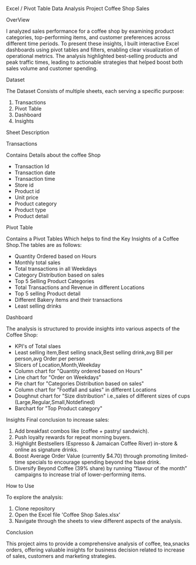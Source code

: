 Excel / Pivot Table 
Data Analysis Project
Coffee Shop Sales

OverView

I analyzed sales performance for a coffee shop by examining product categories, top-performing items, and customer preferences across different time periods. To present these insights, I built interactive Excel dashboards using pivot tables and filters, enabling clear visualization of operational metrics. The analysis highlighted best-selling products and peak traffic times, leading to actionable strategies that helped boost both sales volume and customer spending.

Dataset

The Dataset Consists of multiple sheets, each serving a specific purpose:
1. Transactions
2. Pivot Table
3. Dashboard
4. Insights

Sheet Description

Transactions

Contains Details about the coffee Shop
* Transaction Id
* Transaction date
* Transaction time
* Store id
* Product id
* Unit price
* Product category
* Product type
* Product detail

Pivot Table

Contains a Pivot Tables Which helps to find the Key Insights of a Coffee Shop.The tables are as follows:
* Quantity Ordered based on Hours
* Monthly total sales
* Total transactions in all Weekdays
* Category Distribution based on sales
* Top 5 Selling Product Categories
* Total Transactions and Revenue in different Locations
* Top 5 selling Product detail
* Different Bakery items and their transactions
* Least selling drinks

Dashboard

The analysis is structured to provide insights into various aspects of the Coffee Shop:
* KPI's of Total slaes
* Least selling item,Best selling snack,Best selling drink,avg Bill per person,avg Order per person
* Slicers of Location,Month,Weekday
* Column chart for "Quantity ordered based on Hours"
* Line chart for "Order on Weekdays"
* Pie chart for "Categories Distribution based on sales"
* Column chart for "Footfall and sales" in different Locations
* Doughnut chart for "Size distribution" i.e.,sales of  different sizes of cups (Large,Regular,Small,Notdefined)
* Barchart for "Top  Product category"

Insights
Final conclusion to increase sales:
1. Add breakfast combos like (coffee + pastry/ sandwich).
2. Push loyalty rewards for repeat morning buyers.
3. Highlight Bestsellers (Espresso & Jamaican Coffee River) in-store & online as signature drinks.
4. Boost Average Order Value (currently $4.70) through promoting limited-time specials to encourage spending beyond the base     drink.
5. Diversify Beyond Coffee (39% share) by running “flavour of the month” campaigns to increase trial of lower-performing         items.

How to Use

To explore the analysis:
1. Clone repository
2. Open the Excel file 'Coffee Shop Sales.xlsx'
3. Navigate through the sheets to view different aspects of the analysis.

Conclusion

This project aims to provide a comprehensive analysis of coffee, tea,snacks orders, offering valuable insights for business decision related to  increase of sales, customers and marketing strategies. 






  
  
